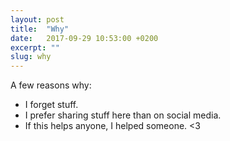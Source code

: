 ```yaml
---
layout: post
title:  "Why"
date:   2017-09-29 10:53:00 +0200
excerpt: ""
slug: why
---
```

A few reasons why:

* I forget stuff.
* I prefer sharing stuff here than on social media.
* If this helps anyone, I helped someone. <3
